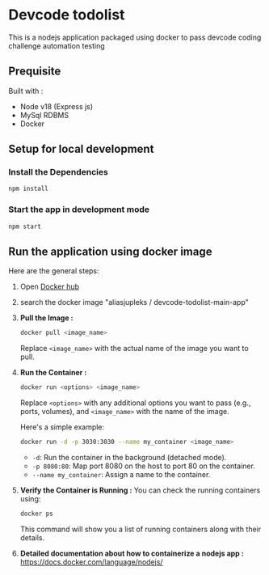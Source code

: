 # Devcode todolist

This is a nodejs application packaged using docker to pass devcode coding challenge automation testing

## Prequisite

Built with :

- Node v18 (Express js)
- MySql RDBMS
- Docker

## Setup for local development

### Install the Dependencies

```bash
npm install
```

### Start the app in development mode

```bash
npm start
```

## Run the application using docker image
Here are the general steps:

1. Open [Docker hub](https://hub.docker.com/)

2. search the docker image "aliasjupleks / devcode-todolist-main-app"

3. **Pull the Image :**

   ```bash
   docker pull <image_name>
   ```

   Replace `<image_name>` with the actual name of the image you want to pull.

4. **Run the Container :**

   ```bash
   docker run <options> <image_name>
   ```

   Replace `<options>` with any additional options you want to pass (e.g., ports, volumes), and `<image_name>` with the name of the image.

   Here's a simple example:

   ```bash
   docker run -d -p 3030:3030 --name my_container <image_name>
   ```

   - `-d`: Run the container in the background (detached mode).
   - `-p 8080:80`: Map port 8080 on the host to port 80 on the container.
   - `--name my_container`: Assign a name to the container.

5. **Verify the Container is Running :**
   You can check the running containers using:

   ```bash
   docker ps
   ```

   This command will show you a list of running containers along with their details.

6. **Detailed documentation about how to containerize a nodejs app :**
https://docs.docker.com/language/nodejs/